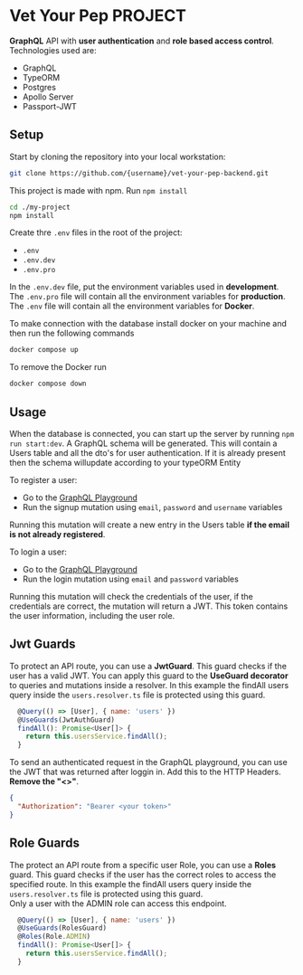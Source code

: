 # Vet Your Pep PROJECT

**GraphQL** API with **user authentication** and **role based access control**.  
Technologies used are:

- GraphQL
- TypeORM
- Postgres
- Apollo Server
- Passport-JWT

## Setup

Start by cloning the repository into your local workstation:

```sh
git clone https://github.com/{username}/vet-your-pep-backend.git
```

This project is made with npm. 
Run `npm install`

```sh
cd ./my-project
npm install
```

Create thre `.env` files in the root of the project:

- `.env`
- `.env.dev`
- `.env.pro`

In the `.env.dev` file, put the environment variables used in **development**.  
The `.env.pro` file will contain all the environment variables for **production**.
The `.env` file will contain all the environment variables for **Docker**.

To make connection with the database install docker on your machine and then run the following commands

```sh
docker compose up 
```

To remove the Docker run

```sh
docker compose down 
```



## Usage

When the database is connected, you can start up the server by running `npm run start:dev`.
A GraphQL schema will be generated. This will contain a Users table and all the dto's for user authentication. If it is already present then the schema willupdate according to your typeORM Entity

To register a user:

- Go to the [GraphQL Playground](http://localhost:{PORT}/graphql)
- Run the signup mutation using `email`, `password` and `username` variables

Running this mutation will create a new entry in the Users table **if the email is not already registered**.  


To login a user:

- Go to the [GraphQL Playground](http://localhost:{PORT}/graphql)
- Run the login mutation using `email` and `password` variables

Running this mutation will check the credentials of the user, if the credentials are correct, the mutation will return a JWT.
This token contains the user information, including the user role.

## Jwt Guards

To protect an API route, you can use a **JwtGuard**. This guard checks if the user has a valid JWT. You can apply this guard to the **UseGuard decorator** to queries and mutations inside a resolver.
In this example the findAll users query inside the `users.resolver.ts` file is protected using this guard.

```js
  @Query(() => [User], { name: 'users' })
  @UseGuards(JwtAuthGuard)
  findAll(): Promise<User[]> {
    return this.usersService.findAll();
  }
```

To send an authenticated request in the GraphQL playground, you can use the JWT that was returned after loggin in.
Add this to the HTTP Headers.  
**Remove the "<>"**.

```json
{
  "Authorization": "Bearer <your token>"
}
```

## Role Guards

The protect an API route from a specific user Role, you can use a **Roles** guard. This guard checks if the user has the correct roles to access the specified route.
In this example the findAll users query inside the `users.resolver.ts` file is protected using this guard.  
Only a user with the ADMIN role can access this endpoint.

```js
  @Query(() => [User], { name: 'users' })
  @UseGuards(RolesGuard)
  @Roles(Role.ADMIN)
  findAll(): Promise<User[]> {
    return this.usersService.findAll();
  }
```